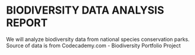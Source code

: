 # BIODIVERSITY DATA ANALYSIS REPORT

We will analyze biodiversity data from national species conservation parks.
Source of data is from Codecademy.com - Biodiversity Portfolio Project
